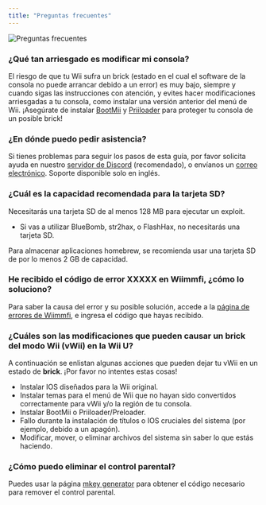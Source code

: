```yaml
---
title: "Preguntas frecuentes"
---
```


![Preguntas frecuentes](/images/Wii_Yellow_Gray.jpg)

### ¿Qué tan arriesgado es modificar mi consola?
El riesgo de que tu Wii sufra un brick (estado en el cual el software de la consola no puede arrancar debido a un error) es muy bajo, siempre y cuando sigas las instrucciones con atención, y evites hacer modificaciones arriesgadas a tu consola, como instalar una versión anterior del menú de Wii. ¡Asegúrate de instalar [BootMii](bootmii) y [Priiloader](priiloader) para proteger tu consola de un posible brick!

### ¿En dónde puedo pedir asistencia?
Si tienes problemas para seguir los pasos de esta guía, por favor solicita ayuda en nuestro [servidor de Discord](https://discord.gg/rc24) (recomendado), o envíanos un [correo electrónico](mailto:support@riiconnect24.net). Soporte disponible solo en inglés.

### ¿Cuál es la capacidad recomendada para la tarjeta SD?
Necesitarás una tarjeta SD de al menos 128 MB para ejecutar un exploit.

- Si vas a utilizar BlueBomb, str2hax, o FlashHax, no necesitarás una tarjeta SD.

Para almacenar aplicaciones homebrew, se recomienda usar una tarjeta SD de por lo menos 2 GB de capacidad.

### He recibido el código de error XXXXX en Wiimmfi, ¿cómo lo soluciono?
Para saber la causa del error y su posible solución, accede a la [página de errores de Wiimmfi](https://wiimmfi.de/error), e ingresa el código que hayas recibido.

### ¿Cuáles son las modificaciones que pueden causar un brick del modo Wii (vWii) en la Wii U?
A continuación se enlistan algunas acciones que pueden dejar tu vWii en un estado de **brick**. ¡Por favor no intentes estas cosas!
* Instalar IOS diseñados para la Wii original.
* Instalar temas para el menú de Wii que no hayan sido convertidos correctamente para vWii y/o la región de tu consola.
* Instalar BootMii o Priiloader/Preloader.
* Fallo durante la instalación de títulos o IOS cruciales del sistema (por ejemplo, debido a un apagón).
* Modificar, mover, o eliminar archivos del sistema sin saber lo que estás haciendo.

### ¿Cómo puedo eliminar el control parental?
Puedes usar la página [mkey generator](https://mkey.salthax.org) para obtener el código necesario para remover el control parental.
